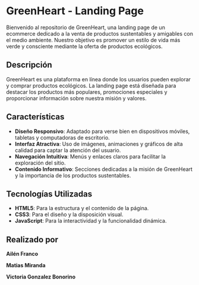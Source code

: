 # GreenHeart - Landing Page

Bienvenido al repositorio de GreenHeart, una landing page de un ecommerce dedicado a la venta de productos sustentables y amigables con el medio ambiente. Nuestro objetivo es promover un estilo de vida más verde y consciente mediante la oferta de productos ecológicos.

## Descripción

GreenHeart es una plataforma en línea donde los usuarios pueden explorar y comprar productos ecológicos. La landing page está diseñada para destacar los productos más populares, promociones especiales y proporcionar información sobre nuestra misión y valores.

## Características

- **Diseño Responsivo**: Adaptado para verse bien en dispositivos móviles, tabletas y computadoras de escritorio.
- **Interfaz Atractiva**: Uso de imágenes, animaciones y gráficos de alta calidad para captar la atención del usuario.
- **Navegación Intuitiva**: Menús y enlaces claros para facilitar la exploración del sitio.
- **Contenido Informativo**: Secciones dedicadas a la misión de GreenHeart y la importancia de los productos sustentables.

## Tecnologías Utilizadas

- **HTML5**: Para la estructura y el contenido de la página.
- **CSS3**: Para el diseño y la disposición visual.
- **JavaScript**: Para la interactividad y la funcionalidad dinámica.


## Realizado por

**Ailén Franco** 

**Matias Miranda**

**Victoria Gonzalez Bonorino**
